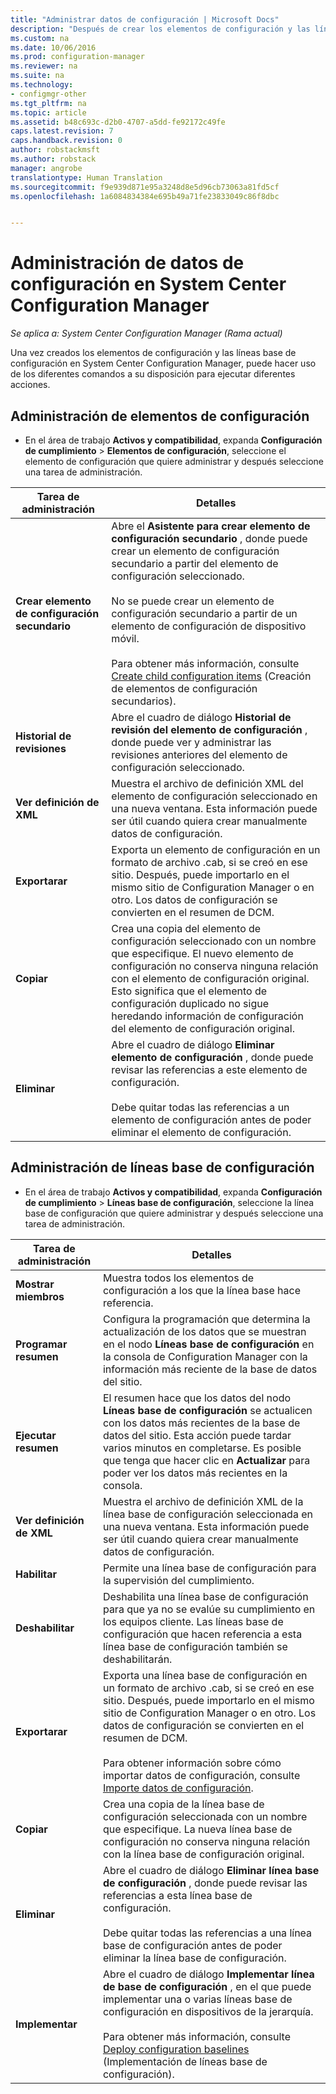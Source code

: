 ```yaml
---
title: "Administrar datos de configuración | Microsoft Docs"
description: "Después de crear los elementos de configuración y las líneas base en System Center Configuration Manager, puede utilizar otros comandos para realizar diversas acciones."
ms.custom: na
ms.date: 10/06/2016
ms.prod: configuration-manager
ms.reviewer: na
ms.suite: na
ms.technology:
- configmgr-other
ms.tgt_pltfrm: na
ms.topic: article
ms.assetid: b48c693c-d2b0-4707-a5dd-fe92172c49fe
caps.latest.revision: 7
caps.handback.revision: 0
author: robstackmsft
ms.author: robstack
manager: angrobe
translationtype: Human Translation
ms.sourcegitcommit: f9e939d871e95a3248d8e5d96cb73063a81fd5cf
ms.openlocfilehash: 1a6084834384e695b49a71fe23833049c86f8dbc


---
```

# <a name="manage-configuration-data-in-system-center-configuration-manager"></a>Administración de datos de configuración en System Center Configuration Manager

*Se aplica a: System Center Configuration Manager (Rama actual)*

Una vez creados los elementos de configuración y las líneas base de configuración en System Center Configuration Manager, puede hacer uso de los diferentes comandos a su disposición para ejecutar diferentes acciones.  

## <a name="manage-configuration-items"></a>Administración de elementos de configuración  

-   En el área de trabajo **Activos y compatibilidad**, expanda **Configuración de cumplimiento** > **Elementos de configuración**, seleccione el elemento de configuración que quiere administrar y después seleccione una tarea de administración.  

|Tarea de administración|Detalles|  
|---------------------|-------------|  
|**Crear elemento de configuración secundario**|Abre el **Asistente para crear elemento de configuración secundario** , donde puede crear un elemento de configuración secundario a partir del elemento de configuración seleccionado.<br /><br /> No se puede crear un elemento de configuración secundario a partir de un elemento de configuración de dispositivo móvil.<br /><br /> Para obtener más información, consulte [Create child configuration items](../../compliance/deploy-use/create-child-configuration-items.md) (Creación de elementos de configuración secundarios).|  
|**Historial de revisiones**|Abre el cuadro de diálogo **Historial de revisión del elemento de configuración** , donde puede ver y administrar las revisiones anteriores del elemento de configuración seleccionado.|  
|**Ver definición de XML**|Muestra el archivo de definición XML del elemento de configuración seleccionado en una nueva ventana. Esta información puede ser útil cuando quiera crear manualmente datos de configuración.|  
|**Exportarar**|Exporta un elemento de configuración en un formato de archivo .cab, si se creó en ese sitio. Después, puede importarlo en el mismo sitio de Configuration Manager o en otro. Los datos de configuración se convierten en el resumen de DCM.|  
|**Copiar**|Crea una copia del elemento de configuración seleccionado con un nombre que especifique. El nuevo elemento de configuración no conserva ninguna relación con el elemento de configuración original. Esto significa que el elemento de configuración duplicado no sigue heredando información de configuración del elemento de configuración original.|  
|**Eliminar**|Abre el cuadro de diálogo **Eliminar elemento de configuración** , donde puede revisar las referencias a este elemento de configuración.<br /><br /> Debe quitar todas las referencias a un elemento de configuración antes de poder eliminar el elemento de configuración.|  

## <a name="manage-configuration-baselines"></a>Administración de líneas base de configuración  

-   En el área de trabajo **Activos y compatibilidad**, expanda **Configuración de cumplimiento** > **Líneas base de configuración**, seleccione la línea base de configuración que quiere administrar y después seleccione una tarea de administración.  


|Tarea de administración|Detalles|  
|---------------------|-------------|  
|**Mostrar miembros**|Muestra todos los elementos de configuración a los que la línea base hace referencia.|  
|**Programar resumen**|Configura la programación que determina la actualización de los datos que se muestran en el nodo **Líneas base de configuración** en la consola de Configuration Manager con la información más reciente de la base de datos del sitio.|  
|**Ejecutar resumen**|El resumen hace que los datos del nodo **Líneas base de configuración** se actualicen con los datos más recientes de la base de datos del sitio. Esta acción puede tardar varios minutos en completarse. Es posible que tenga que hacer clic en **Actualizar** para poder ver los datos más recientes en la consola.|  
|**Ver definición de XML**|Muestra el archivo de definición XML de la línea base de configuración seleccionada en una nueva ventana. Esta información puede ser útil cuando quiera crear manualmente datos de configuración.|  
|**Habilitar**|Permite una línea base de configuración para la supervisión del cumplimiento.|  
|**Deshabilitar**|Deshabilita una línea base de configuración para que ya no se evalúe su cumplimiento en los equipos cliente. Las líneas base de configuración que hacen referencia a esta línea base de configuración también se deshabilitarán.|  
|**Exportarar**|Exporta una línea base de configuración en un formato de archivo .cab, si se creó en ese sitio. Después, puede importarlo en el mismo sitio de Configuration Manager o en otro. Los datos de configuración se convierten en el resumen de DCM.<br /><br /> Para obtener información sobre cómo importar datos de configuración, consulte [Importe datos de configuración](../../compliance/deploy-use/import-configuration-data.md).|  
|**Copiar**|Crea una copia de la línea base de configuración seleccionada con un nombre que especifique. La nueva línea base de configuración no conserva ninguna relación con la línea base de configuración original.|  
|**Eliminar**|Abre el cuadro de diálogo **Eliminar línea base de configuración** , donde puede revisar las referencias a esta línea base de configuración.<br /><br /> Debe quitar todas las referencias a una línea base de configuración antes de poder eliminar la línea base de configuración.|  
|**Implementar**|Abre el cuadro de diálogo **Implementar línea de base de configuración** , en el que puede implementar una o varias líneas base de configuración en dispositivos de la jerarquía.<br /><br /> Para obtener más información, consulte [Deploy configuration baselines](../../compliance/deploy-use/deploy-configuration-baselines.md) (Implementación de líneas base de configuración).|  



<!--HONumber=Dec16_HO3-->


